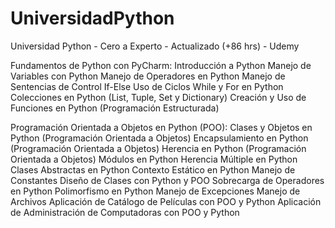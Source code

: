 # UniversidadPython
Universidad Python - Cero a Experto - Actualizado (+86 hrs) - Udemy

Fundamentos de Python con PyCharm:
Introducción a Python
Manejo de Variables con Python
Manejo de Operadores en Python
Manejo de Sentencias de Control If-Else
Uso de Ciclos While y For en Python
Colecciones en Python (List, Tuple, Set y Dictionary)
Creación y Uso de Funciones en Python (Programación Estructurada)

Programación Orientada a Objetos en Python (POO):
Clases y Objetos en Python (Programación Orientada a Objetos)
Encapsulamiento en Python (Programación Orientada a Objetos)
Herencia en Python (Programación Orientada a Objetos)
Módulos en Python
Herencia Múltiple en Python
Clases Abstractas en Python
Contexto Estático en Python
Manejo de Constantes
Diseño de Clases con Python y POO
Sobrecarga de Operadores en Python
Polimorfismo en Python
Manejo de Excepciones
Manejo de Archivos
Aplicación de Catálogo de Películas con POO y Python
Aplicación de Administración de Computadoras con POO y Python
